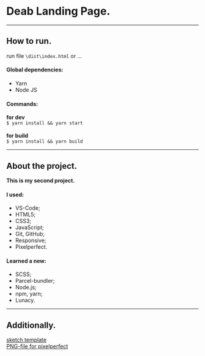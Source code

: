 # Deab Landing Page.
***
## How to run.
run file `\dist\index.html` or ...
<br>
#### Global dependencies:
* Yarn
* Node JS
#### Commands:
**for dev** 
<br>
`$ yarn install && yarn start`
<br>
<br>
**for build**
<br>
`$ yarn install && yarn build`
***
## About the project.
**This is my second project.**
#### I used:
* VS-Code;
* HTML5;
* CSS3;
* JavaScript;
* Git, GitHub;
* Responsive;
* Pixelperfect.
#### Learned a new:
* SCSS;
* Parcel-bundler;
* Node.js;
* npm, yarn;
* Lunacy.
***
## Additionally.
[sketch template](https://yadi.sk/d/lzFerfe_5xWr_w) 
<br>
[PNG-file for pixelperfect](https://yadi.sk/i/EUzMk2QNVWldfA)